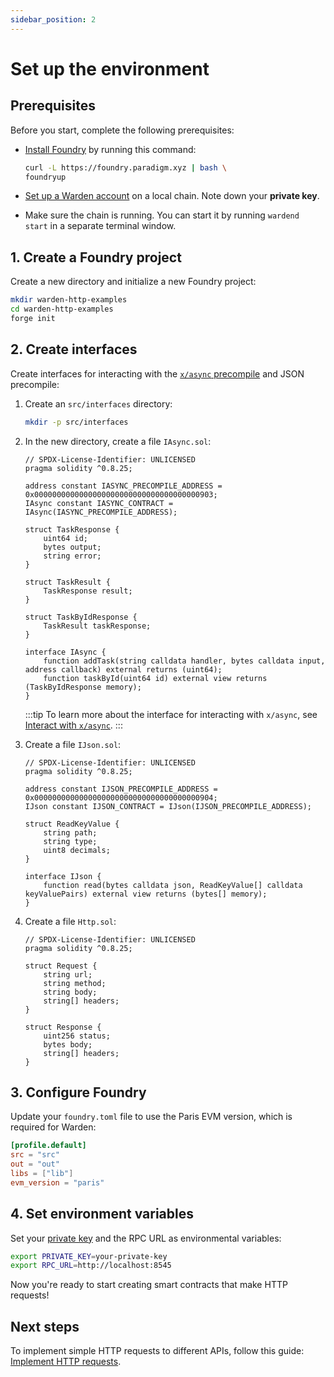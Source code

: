```yaml
---
sidebar_position: 2
---
```


#  Set up the environment

## Prerequisites

Before you start, complete the following prerequisites:

- [Install Foundry](https://book.getfoundry.sh/getting-started/installation) by running this command:

   ```bash
   curl -L https://foundry.paradigm.xyz | bash \ 
   foundryup
   ```

- [Set up a Warden account](../../set-up-a-warden-account) on a local chain. Note down your **private key**.

- Make sure the chain is running. You can start it by running `wardend start` in a separate terminal window.

## 1. Create a Foundry project

Create a new directory and initialize a new Foundry project:

```bash
mkdir warden-http-examples
cd warden-http-examples
forge init
```

## 2. Create interfaces

Create interfaces for interacting with the [`x/async` precompile](../../precompiles/x-async) and JSON precompile:

1. Create an `src/interfaces` directory:

   ```bash
   mkdir -p src/interfaces
   ```

2. In the new directory, create a file `IAsync.sol`:

   ```solidity title="warden-http-examples/src/interfaces/IAsync.sol"
   // SPDX-License-Identifier: UNLICENSED
   pragma solidity ^0.8.25;

   address constant IASYNC_PRECOMPILE_ADDRESS = 0x0000000000000000000000000000000000000903;   
   IAsync constant IASYNC_CONTRACT = IAsync(IASYNC_PRECOMPILE_ADDRESS);
   
   struct TaskResponse {
       uint64 id;
       bytes output;
       string error;
   }
   
   struct TaskResult {
       TaskResponse result;
   }
   
   struct TaskByIdResponse {
       TaskResult taskResponse;
   }
   
   interface IAsync {
       function addTask(string calldata handler, bytes calldata input, address callback) external returns (uint64);
       function taskById(uint64 id) external view returns (TaskByIdResponse memory);
   }
   ```

   :::tip
   To learn more about the interface for interacting with `x/async`, see [Interact with `x/async`](../../interact-with-warden-modules/interact-with-x-async).
   :::
   
3. Create a file `IJson.sol`:

   ```solidity title="warden-http-examples/src/interfaces/IJson.sol"
   // SPDX-License-Identifier: UNLICENSED
   pragma solidity ^0.8.25;

   address constant IJSON_PRECOMPILE_ADDRESS = 0x0000000000000000000000000000000000000904;
   IJson constant IJSON_CONTRACT = IJson(IJSON_PRECOMPILE_ADDRESS);

   struct ReadKeyValue {
       string path;
       string type;
       uint8 decimals;
   }

   interface IJson {
       function read(bytes calldata json, ReadKeyValue[] calldata keyValuePairs) external view returns (bytes[] memory);
   }
   ```

4. Create a file `Http.sol`:

   ```solidity title="warden-http-examples/src/interfaces/Http.sol"
   // SPDX-License-Identifier: UNLICENSED
   pragma solidity ^0.8.25;
   
   struct Request {
       string url;
       string method;
       string body;
       string[] headers;
   }
   
   struct Response {
       uint256 status;
       bytes body;
       string[] headers;
   }
   ```

## 3. Configure Foundry

Update your `foundry.toml` file to use the Paris EVM version, which is required for Warden:

```toml
[profile.default]
src = "src"
out = "out"
libs = ["lib"]
evm_version = "paris"
```

## 4. Set environment variables

Set your [private key](../../set-up-a-warden-account#get-the-private-key) and the RPC URL as environmental variables:

```bash
export PRIVATE_KEY=your-private-key
export RPC_URL=http://localhost:8545
```

Now you're ready to start creating smart contracts that make HTTP requests!

## Next steps

To implement simple HTTP requests to different APIs, follow this guide: [Implement HTTP requests](implement-http-requests). 
